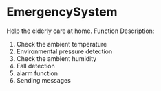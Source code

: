 # EmergencySystem
Help the elderly care at home. Function Description: 
1. Check the ambient temperature 
2. Environmental pressure detection 
3. Check the ambient humidity 
4. Fall detection 
5. alarm function 
6. Sending messages
